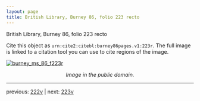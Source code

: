```yaml
---
layout: page
title: British Library, Burney 86, folio 223 recto
---
```


British Library, Burney 86, folio 223 recto

Cite this object as `urn:cite2:citebl:burney86pages.v1:223r`.  The full image is linked to a citation tool you can use to cite regions of the image.

[![burney_ms_86_f223r](http://www.homermultitext.org/iipsrv?IIIF=/project/homer/pyramidal/deepzoom/citebl/burney86imgs/v1/burney_ms_86_f223r.tif/full/800,/0/default.jpg)](http://www.homermultitext.org/ict2/?urn=urn:cite2:citebl:burney86imgs.v1:burney_ms_86_f223r) 

<p style="text-align: center; font-style: italic;">Image in the public domain.</p>

---

previous: [222v](../222v/) | next: [223v](../223v/)
